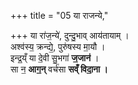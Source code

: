 +++
title = "05 या राजन्ये,"

+++
या रा॑ज॒न्ये॑, दुन्दु॒भाव् आय॑तायाम् ।  
अश्व॑स्य॒ क्रन्द्ये॒, पुरु॑षस्य मा॒यौ ।    
इन्द्र॒य्ँ या दे॒वी सु॒भगा॑ **ज॒जान॑** ।  
सा न॒ **आग॒न्** वर्च॑सा **सव्ँ विदा॒ना ।**